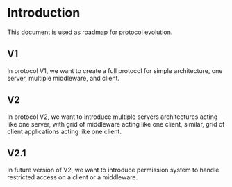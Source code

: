 # Introduction
This document is used as roadmap for protocol evolution.

## V1
In protocol V1, we want to create a full protocol for simple architecture, one server, multiple middleware, and client.

## V2
In protocol V2, we want to introduce multiple servers architectures acting like one server, with grid of middleware acting like one client, similar, grid of client applications acting like one client.

## V2.1
In future version of V2, we want to introduce permission system to handle restricted access on a client or a middleware.

